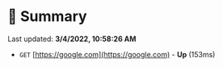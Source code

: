 # 📖 Summary
Last updated: **3/4/2022, 10:58:26 AM**

- `GET` [https://google.com](https://google.com) - **Up** (153ms)
